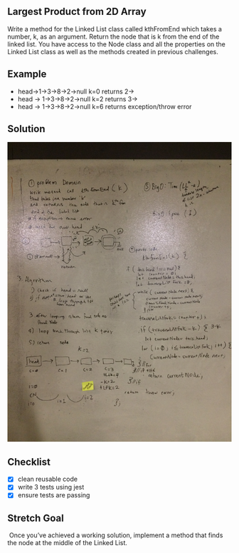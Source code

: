 ## Largest Product from 2D Array
Write a method for the Linked List class called kthFromEnd which takes a number, k, as an argument. Return the node that is k from the end of the linked list. You have access to the Node class and all the properties on the Linked List class as well as the methods created in previous challenges. ​

## Example 
- head->1->3->8->2->null k=0 returns 2->
- head -> 1->3->8->2->null k=2 returns 3->
- head -> 1->3->8->2->null k=6 returns exception/throw error

## Solution
![white board image](./assets/ll-kth-from-end.jpg)


## Checklist
- [x] clean reusable code
- [x] write 3 tests using jest
- [x] ensure tests are passing

## Stretch Goal
​ Once you’ve achieved a working solution, implement a method that finds the node at the middle of the Linked List. ​
